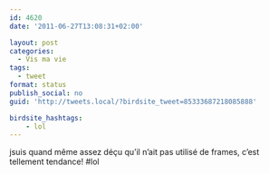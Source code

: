 ```yaml
---
id: 4620
date: '2011-06-27T13:08:31+02:00'

layout: post
categories:
  - Vis ma vie
tags:
  - tweet
format: status
publish_social: no
guid: 'http://tweets.local/?birdsite_tweet=85333687218085888'

birdsite_hashtags:
    - lol
---
```


jsuis quand même assez déçu qu’il n’ait pas utilisé de frames, c’est tellement tendance! #lol